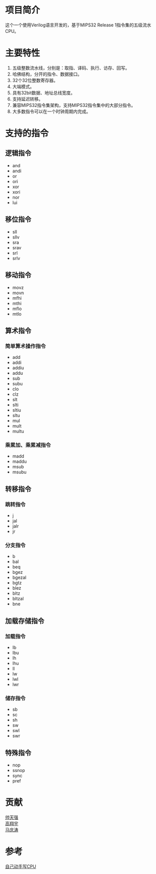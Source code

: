 # 项目简介
这个一个使用Verilog语言开发的，基于MIPS32 Release 1指令集的五级流水CPU。

# 主要特性
1. 五级整数流水线，分别是：取指、译码、执行、访存、回写。
2. 哈佛结构，分开的指令、数据接口。
3. 32个32位整数寄存器。
4. 大端模式。
5. 具有32bit数据、地址总线宽度。
6. 支持延迟转移。
7. 兼容MIPS32指令集架构，支持MIPS32指令集中的大部分指令。
8. 大多数指令可以在一个时钟周期内完成。

# 支持的指令
## 逻辑指令
* and
* andi
* or
* ori
* xor
* xori
* nor
* lui

## 移位指令
* sll
* sllv
* sra
* srav
* srl
* srlv

## 移动指令
* movz
* movn
* mfhi
* mthi
* mflo
* mtlo

## 算术指令
### 简单算术操作指令
* add
* addi
* addiu
* addu
* sub
* subu
* clo
* clz
* slt
* slti
* sltiu
* sltu
* mul
* mult
* multu

### 乘累加、乘累减指令
* madd
* maddu
* msub
* msubu

## 转移指令
### 跳转指令
* j
* jal
* jalr
* jr

### 分支指令
* b
* bal
* beq
* bgez
* bgezal
* bgtz
* blez
* bltz
* bltzal
* bne

## 加载存储指令
### 加载指令
* lb
* lbu
* lh
* lhu
* ll
* lw
* lwl
* lwr

### 储存指令
* sb
* sc
* sh
* sw
* swl
* swr

## 特殊指令
* nop
* ssnop
* sync
* pref

# 贡献
[帅天强](https://github.com/shuaitq)  
[高翔宇]()  
[马庆涛]()

# 参考
[自己动手写CPU](https://www.amazon.cn/dp/B01HLURAGI/ref=sr_1_1?ie=UTF8&qid=1548318095&sr=8-1)
